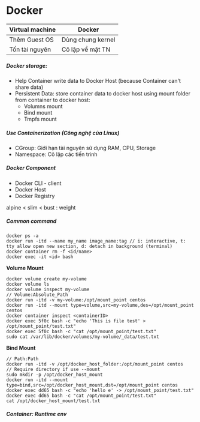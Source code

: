 # Docker
| Virtual machine | Docker |
|-----------------|--------|
| Thêm Guest OS | Dùng chung kernel |
| Tốn tài nguyên | Cô lập về mặt TN |


##### Docker storage: 
- Help Container write data to Docker Host (because Container can't share data)
- Persistent Data: store container data to docker host using mount folder from container to docker host:
    + Volumns mount
    + Bind mount
    + Tmpfs mount





##### Use Containerization (Công nghệ của Linux)
- CGroup: Giới hạn tài nguyên sử dụng RAM, CPU, Storage
- Namespace: Cô lập các tiến trình


##### Docker Component
- Docker CLI - client
- Docker Host
- Docker Registry

alpine < slim < bust : weight


##### Common command
```
docker ps -a
docker run -itd --name my_name image_name:tag // i: interactive, t: tty allow open new section, d: detach in background (terminal)
docker container rm -f <id/name>
docker exec -it <id> bash
```

**Volume Mount**
```
docker volume create my-volume
docker volume ls
docker volume inspect my-volume
// Volume:Absolute_Path
docker run -itd -v my-volume:/opt/mount_point centos
docker run -itd --mount type=volume,src=my-volume,des=/opt/mount_point centos
docker container inspect <containerID>
docker exec 5f0c bash -c "echo 'This is file test' > /opt/mount_point/test.txt"
docker exec 5f0c bash -c "cat /opt/mount_point/test.txt"
sudo cat /var/lib/docker/volumes/my-volume/_data/test.txt
```

**Bind Mount**
```
// Path:Path
docker run -itd -v /opt/docker_host_folder:/opt/mount_point centos
// Require directory if use --mount
sudo mkdir -p /opt/docker_host_mount 
docker run -itd --mount type=bind,src=/opt/docker_host_mount,dst=/opt/mount_point centos
docker exec dd65 bash -c "echo 'hello e' -> /opt/mount_point/test.txt"
docker exec dd65 bash -c "cat /opt/mount_point/test.txt"
cat /opt/docker_host_mount/test.txt
```


##### Container: Runtime env